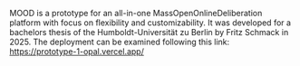 MOOD is a prototype for an all-in-one MassOpenOnlineDeliberation platform with focus on flexibility and customizability. It was developed for a bachelors thesis of the Humboldt-Universität zu Berlin by Fritz Schmack in 2025.
The deployment can be examined following this link: https://prototype-1-opal.vercel.app/

